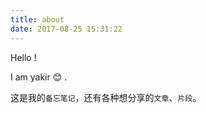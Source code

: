 ```yaml
---
title: about
date: 2017-08-25 15:31:22
---
```


Hello !

I am yakir 😊 . 

这是我的`备忘笔记`，还有各种想分享的`文章`、`片段`。
 